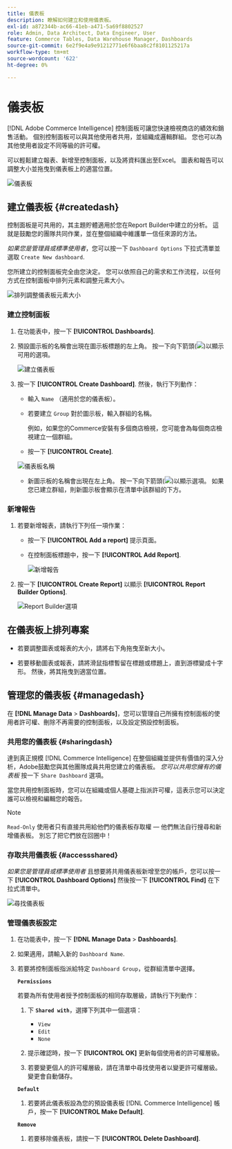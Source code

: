 ```yaml
---
title: 儀表板
description: 瞭解如何建立和使用儀表板。
exl-id: a872344b-ac66-41eb-a471-5a69f8802527
role: Admin, Data Architect, Data Engineer, User
feature: Commerce Tables, Data Warehouse Manager, Dashboards
source-git-commit: 6e2f9e4a9e91212771e6f6baa8c2f8101125217a
workflow-type: tm+mt
source-wordcount: '622'
ht-degree: 0%

---
```


# 儀表板

[!DNL Adobe Commerce Intelligence] 控制面板可讓您快速檢視商店的績效和銷售活動。 個別控制面板可以與其他使用者共用，並組織成邏輯群組。 您也可以為其他使用者設定不同等級的許可權。

可以輕鬆建立報表、新增至控制面板，以及將資料匯出至Excel。 圖表和報告可以調整大小並拖曳到儀表板上的適當位置。

![儀表板](../../assets/magento-bi-report-builder-revenue-by-products-formula-report-holiday-sales-dashboard.png)

## 建立儀表板 {#createdash}

控制面板是可共用的，其主題貯體適用於您在Report Builder中建立的分析。 這就是鼓勵您的團隊共同作業，並在整個組織中維護單一信任來源的方法。

*如果您是管理員或標準使用者*，您可以按一下 `Dashboard Options` 下拉式清單並選取 `Create New dashboard`.

您所建立的控制面板完全由您決定。 您可以依照自己的需求和工作流程，以任何方式在控制面板中排列元素和調整元素大小。

![排列調整儀表板元素大小](../../assets/arrange_resize_dashboard_element.gif)

### 建立控制面板

1. 在功能表中，按一下 **[!UICONTROL Dashboards]**.

1. 預設圖示板的名稱會出現在圖示板標題的左上角。 按一下向下箭頭(![](../../assets/magento-bi-btn-down.png))以顯示可用的選項。

   ![建立儀表板](../../assets/magento-bi-dashboard-create.png)

1. 按一下 **[!UICONTROL Create Dashboard]**. 然後，執行下列動作：

   * 輸入 `Name` （適用於您的儀表板）。

   * 若要建立 `Group` 對於圖示板，輸入群組的名稱。

     例如，如果您的Commerce安裝有多個商店檢視，您可能會為每個商店檢視建立一個群組。

   * 按一下 **[!UICONTROL Create]**.

   ![儀表板名稱](../../assets/magento-bi-dashboard-create-name.png)

   * 新圖示板的名稱會出現在左上角。 按一下向下箭頭(![](../../assets/magento-bi-btn-down.png))以顯示選項。 如果您已建立群組，則新圖示板會顯示在清單中該群組的下方。

### 新增報告

1. 若要新增報表，請執行下列任一項作業：

   * 按一下 **[!UICONTROL Add a report]** 提示頁面。

   * 在控制面板標題中，按一下 **[!UICONTROL Add Report]**.

     ![新增報告](../../assets/magento-bi-dashboard-create-add-report.png)

1. 按一下 **[!UICONTROL Create Report]** 以顯示 **[!UICONTROL Report Builder Options]**.

   ![Report Builder選項](../../assets/magento-bi-report-builder.png)

## 在儀表板上排列專案

* 若要調整圖表或報表的大小，請將右下角拖曳至新大小。

* 若要移動圖表或報表，請將滑鼠指標暫留在標題或標題上，直到游標變成十字形。 然後，將其拖曳到適當位置。

## 管理您的儀表板 {#managedash}

在 **[!DNL Manage Data** > **Dashboards]**，您可以管理自己所擁有控制面板的使用者許可權、刪除不再需要的控制面板，以及設定預設控制面板。

### 共用您的儀表板 {#sharingdash}

達到真正規模 [!DNL Commerce Intelligence] 在整個組織並提供有價值的深入分析，Adobe鼓勵您與其他團隊成員共用您建立的儀表板。 *您可以共用您擁有的儀表板* 按一下 `Share Dashboard` 選項。

當您共用控制面板時，您可以在組織或個人基礎上指派許可權，這表示您可以決定誰可以檢視和編輯您的報告。

>[!NOTE]
>
>`Read-Only` 使用者只有直接共用給他們的儀表板存取權 — 他們無法自行搜尋和新增儀表板。 別忘了把它們放在回圈中！

### 存取共用儀表板 {#accessshared}

*如果您是管理員或標準使用者* 且想要將共用儀表板新增至您的帳戶，您可以按一下 **[!UICONTROL Dashboard Options]** 然後按一下 **[!UICONTROL Find]** 在下拉式清單中。

![尋找儀表板](../../assets/find_dashboard.png)<!--{: width="1000" height="535"}-->

### 管理儀表板設定

1. 在功能表中，按一下 **[!DNL Manage Data** > **Dashboards]**.

1. 如果適用，請輸入新的 `Dashboard Name`.

1. 若要將控制面板指派給特定 `Dashboard Group`，從群組清單中選擇。

   **`Permissions`**

   若要為所有使用者授予控制面板的相同存取層級，請執行下列動作：

   1. 下 **`Shared with`**，選擇下列其中一個選項：

      * `View`
      * `Edit`
      * `None`

   1. 提示確認時，按一下 **[!UICONTROL OK]** 更新每個使用者的許可權層級。

   1. 若要變更個人的許可權層級，請在清單中尋找使用者以變更許可權層級。 變更會自動儲存。

   **`Default`**

   1. 若要將此儀表板設為您的預設儀表板 [!DNL Commerce Intelligence] 帳戶，按一下 **[!UICONTROL Make Default]**.

   **`Remove`**

   1. 若要移除儀表板，請按一下 **[!UICONTROL Delete Dashboard]**.
